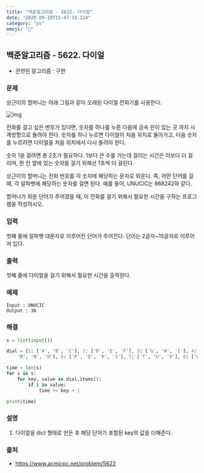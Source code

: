 ```yaml
---
title: "백준알고리즘 - 5622. 다이얼"
date: "2020-09-18T15:47:33.124"
category: "ps"
emoji: "🌄"
---
```


## 백준알고리즘 - 5622. 다이얼

- 관련된 알고리즘 : 구현

### 문제

상근이의 할머니는 아래 그림과 같이 오래된 다이얼 전화기를 사용한다.

![img](https://onlinejudgeimages.s3-ap-northeast-1.amazonaws.com/upload/images/dial.png)

전화를 걸고 싶은 번호가 있다면, 숫자를 하나를 누른 다음에 금속 핀이 있는 곳 까지 시계방향으로 돌려야 한다. 숫자를 하나 누르면 다이얼이 처음 위치로 돌아가고, 다음 숫자를 누르려면 다이얼을 처음 위치에서 다시 돌려야 한다.

숫자 1을 걸려면 총 2초가 필요하다. 1보다 큰 수를 거는데 걸리는 시간은 이보다 더 걸리며, 한 칸 옆에 있는 숫자를 걸기 위해선 1초씩 더 걸린다.

상근이의 할머니는 전화 번호를 각 숫자에 해당하는 문자로 외운다. 즉, 어떤 단어를 걸 때, 각 알파벳에 해당하는 숫자를 걸면 된다. 예를 들어, UNUCIC는 868242와 같다.

할머니가 외운 단어가 주어졌을 때, 이 전화를 걸기 위해서 필요한 시간을 구하는 프로그램을 작성하시오.

### 입력

첫째 줄에 알파벳 대문자로 이루어진 단어가 주어진다. 단어는 2글자~15글자로 이루어져 있다.

### 출력

첫째 줄에 다이얼을 걸기 위해서 필요한 시간을 출력한다.

### 예제

```
Input : UNUCIC
Output : 36
```

### 해결

```python
s = list(input())

dial = {1: ['A', 'B', 'C'], 2: ['D', 'E', 'F'], 3: ['G', 'H', 'I'], 4: ['J', 'K', 'L'], 5: [
    'M', 'N', 'O'], 6: ['P', 'Q', 'R', 'S'], 7: ['T', 'U', 'V'], 8: ['W', 'X', 'Y', 'Z']}

time = len(s)
for i in s:
    for key, value in dial.items():
        if i in value:
            time += key + 1

print(time)
```

### 설명

1. 다이얼을 dict 형태로 만든 후 해당 단어가 포함된 key의 값을 더해준다.

### 출처

- https://www.acmicpc.net/problem/5622